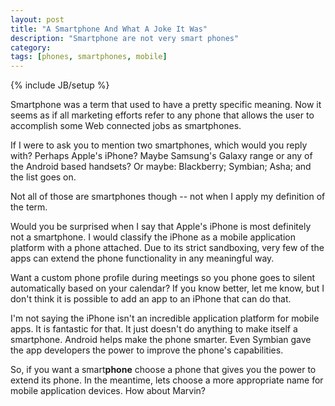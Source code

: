 ```yaml
---
layout: post
title: "A Smartphone And What A Joke It Was"
description: "Smartphone are not very smart phones"
category: 
tags: [phones, smartphones, mobile]
---
```

{% include JB/setup %}

Smartphone was a term that used to have a pretty specific meaning. Now it seems as if all marketing efforts refer to any phone that allows the user to accomplish some Web connected jobs as smartphones.

If I were to ask you to mention two smartphones, which would you reply with? Perhaps Apple's iPhone? Maybe Samsung's Galaxy range or any of the Android based handsets? Or maybe: Blackberry; Symbian; Asha; and the list goes on.

Not all of those are smartphones though -- not when I apply my definition of the term.


<!--more-->


Would you be surprised when I say that Apple's iPhone is most definitely not a smartphone. I would classify the iPhone as a mobile application platform with a phone attached. Due to its strict sandboxing, very few of the apps can extend the phone functionality in any meaningful way.

Want a custom phone profile during meetings so you phone goes to silent automatically based on your calendar? If you know better, let me know, but I don't think it is possible to add an app to an iPhone that can do that.

I'm not saying the iPhone isn't an incredible application platform for mobile apps. It is fantastic for that. It just doesn't do anything to make itself a smartphone. Android helps make the phone smarter. Even Symbian gave the app developers the power to improve the phone's capabilities.

So, if you want a smart**phone** choose a phone that gives you the power to extend its phone. In the meantime, lets choose a more appropriate name for mobile application devices. How about Marvin?

